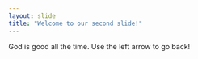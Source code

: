 ```yaml
---
layout: slide
title: "Welcome to our second slide!"
---
```

God is good all the time.
Use the left arrow to go back!
